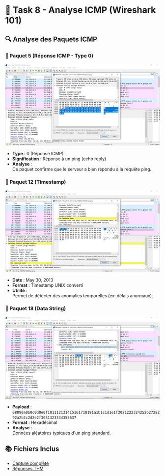 # 📡 Task 8 - Analyse ICMP (Wireshark 101)

## 🔍 Analyse des Paquets ICMP

### 📌 Paquet 5 (Réponse ICMP - Type 0)
![Réponse ICMP Type 0](screenshots/question-2.png)  
- **Type** : 0 (Réponse ICMP)
- **Signification** : Réponse à un ping (echo reply)
- **Analyse** :  
  Ce paquet confirme que le serveur a bien répondu à la requête ping.

### 📌 Paquet 12 (Timestamp)
![Timestamp ICMP](screenshots/question-3.png)  
- **Date** : May 30, 2013  
- **Format** : Timestamp UNIX converti  
- **Utilité** :  
  Permet de détecter des anomalies temporelles (ex: délais anormaux).

### 📌 Paquet 18 (Data String)
![Data ICMP](screenshots/question-4.png)  
- **Payload** : `08090a0b0c0d0e0f101112131415161718191a1b1c1d1e1f202122232425262728292a2b2c2d2e2f3031323334353637`  
- **Format** : Hexadécimal  
- **Analyse** :  
  Données aléatoires typiques d'un ping standard.

## 📚 Fichiers Inclus
- [Capture complète](captures/task8.pcap)
- [Réponses THM](answers.txt)
